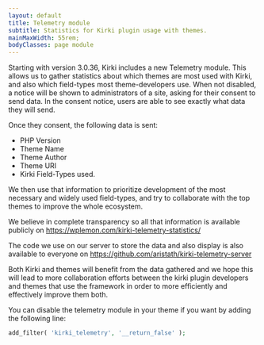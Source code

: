 ```yaml
---
layout: default
title: Telemetry module
subtitle: Statistics for Kirki plugin usage with themes.
mainMaxWidth: 55rem;
bodyClasses: page module
---
```


Starting with version 3.0.36, Kirki includes a new Telemetry module.
This allows us to gather statistics about which themes are most used with Kirki, and also which field-types most theme-developers use.
When not disabled, a notice will be shown to administrators of a site, asking for their consent to send data. In the consent notice, users are able to see exactly what data they will send.

Once they consent, the following data is sent:

* PHP Version
* Theme Name
* Theme Author
* Theme URI
* Kirki Field-Types used.

We then use that information to prioritize development of the most necessary and widely used field-types, and try to collaborate with the top themes to improve the whole ecosystem.

We believe in complete transparency so all that information is available publicly on https://wplemon.com/kirki-telemetry-statistics/

The code we use on our server to store the data and also display is also available to everyone on https://github.com/aristath/kirki-telemetry-server

Both Kirki and themes will benefit from the data gathered and we hope this will lead to more collaboration efforts between the kirki plugin developers and themes that use the framework in order to more efficiently and effectively improve them both.

You can disable the telemetry module in your theme if you want by adding the following line:

```php
add_filter( 'kirki_telemetry', '__return_false' );
```